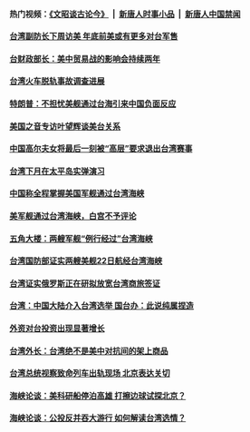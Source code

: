 #### 热门视频：[《文昭谈古论今》](https://github.com/gfw-breaker/wenzhao/blob/master/README.md?t=10250033) &nbsp;|&nbsp; [新唐人时事小品](https://github.com/gfw-breaker/ntdtv-comedy/blob/master/README.md?t=10250033) &nbsp;|&nbsp; [新唐人中国禁闻](https://github.com/gfw-breaker/ntdtv-news/blob/master/README.md?t=10250033)

#### [台湾副防长下周访美 年底前美或有更多对台军售](../pages/zivymejqv_/4627967.md?t=10250033) 

#### [台财政部长：美中贸易战的影响会持续两年 ](../pages/zivymejqv_/4627153.md?t=10250033) 

#### [台湾火车脱轨事故调查进展 ](../pages/zivymejqv_/4627130.md?t=10250033) 

#### [特朗普：不担忧美舰通过台海引来中国负面反应](../pages/zivymejqv_/4626376.md?t=10250033) 

#### [美国之音专访叶望辉谈美台关系](../pages/zivymejqv_/4626192.md?t=10250033) 

#### [中国高尔夫女将最后一刻被“高层”要求退出台湾赛事](../pages/zivymejqv_/4625545.md?t=10250033) 

#### [台湾下月在太平岛实弹演习 ](../pages/zivymejqv_/4625472.md?t=10250033) 

#### [中国称全程掌握美国军舰通过台湾海峡](../pages/zivymejqv_/4625364.md?t=10250033) 

#### [美军舰通过台湾海峡，白宫不予评论](../pages/zivymejqv_/4624792.md?t=10250033) 

#### [五角大楼：两艘军舰“例行经过”台湾海峡](../pages/zivymejqv_/4624507.md?t=10250033) 

#### [台湾国防部证实两艘美舰22日航经台湾海峡](../pages/zivymejqv_/4624188.md?t=10250033) 

#### [台湾证实俄罗斯正在研拟放宽台湾商旅签证 ](../pages/zivymejqv_/4624176.md?t=10250033) 

#### [台湾：中国大陆介入台湾选举  国台办：此说纯属捏造](../pages/zivymejqv_/4624038.md?t=10250033) 

#### [外资对台投资出现显著增长](../pages/zivymejqv_/4623572.md?t=10250033) 

#### [台湾外长：台湾绝不是美中对抗间的架上商品 ](../pages/zivymejqv_/4623503.md?t=10250033) 

#### [台湾总统视察致命列车出轨现场 北京表达关切](../pages/zivymejqv_/4623400.md?t=10250033) 

#### [海峡论谈：美科研船停泊高雄 打擦边球试探北京？](../pages/zivymejqv_/4622648.md?t=10250033) 

#### [海峡论谈：公投反并吞大游行 如何解读台湾选情？](../pages/zivymejqv_/4622641.md?t=10250033) 

